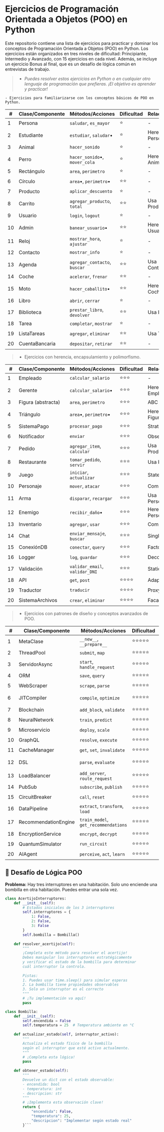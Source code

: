 # Ejercicios de Programación Orientada a Objetos (POO) en Python

Este repositorio contiene una lista de ejercicios para practicar y dominar los conceptos de Programación Orientada a Objetos (POO) en Python. Los ejercicios están organizados en tres niveles de dificultad: Principiante, Intermedio y Avanzado, con 15 ejercicios en cada nivel. Además, se incluye un ejercicio Bonus al final, que es un desafío de lógica común en entrevistas de trabajo.

> - _Puedes resolver estos ejercicios en Python o en cualquier otro lenguaje de programación que prefieras. ¡El objetivo es aprender y practicar!_


    - Ejercicios para familiarizarse con los conceptos básicos de POO en Python.


| #  | Clase/Componente     | Métodos/Acciones                  | Dificultad | Relaciones      | Estado |
|----|----------------------|-----------------------------------|------------|-----------------|--------|
| 1  | Persona              | `saludar`, `es_mayor`             | ⭐         | -               |   ✅  |
| 2  | Estudiante           | `estudiar`, `saludar`•            | ⭐         | Hereda Persona  |   ✅  |
| 3  | Animal               | `hacer_sonido`                    | ⭐         | -               |
| 4  | Perro                | `hacer_sonido`•, `mover_cola`     | ⭐         | Hereda Animal   |
| 5  | Rectángulo           | `area`, `perimetro`               | ⭐         | -               |
| 6  | Círculo              | `area`•, `perimetro`•             | ⭐⭐       | -               |
| 7  | Producto             | `aplicar_descuento`               | ⭐         | -               |
| 8  | Carrito              | `agregar_producto`, `total`       | ⭐⭐       | Usa Producto    |
| 9  | Usuario              | `login`, `logout`                 | ⭐         | -               |
| 10 | Admin                | `banear_usuario`•                 | ⭐⭐       | Hereda Usuario  |
| 11 | Reloj                | `mostrar_hora`, `ajustar`         | ⭐         | -               |
| 12 | Contacto             | `mostrar_info`                    | ⭐         | -               |
| 13 | Agenda               | `agregar_contacto`, `buscar`      | ⭐⭐       | Usa Contacto    |
| 14 | Coche                | `acelerar`, `frenar`              | ⭐⭐       | -               |
| 15 | Moto                 | `hacer_caballito`•                | ⭐⭐       | Hereda Coche    |
| 16 | Libro                | `abrir`, `cerrar`                 | ⭐         | -               |
| 17 | Biblioteca           | `prestar_libro`, `devolver`       | ⭐⭐       | Usa Libro       |
| 18 | Tarea                | `completar`, `mostrar`            | ⭐         | -               |
| 19 | ListaTareas          | `agregar`, `eliminar`             | ⭐⭐       | Usa Tarea       |
| 20 | CuentaBancaria       | `depositar`, `retirar`            | ⭐⭐       | -               |

> - Ejercicios con herencia, encapsulamiento y polimorfismo.

| #  | Clase/Componente     | Métodos/Acciones                  | Dificultad | Relaciones               |
|----|----------------------|-----------------------------------|------------|--------------------------|
| 1  | Empleado             | `calcular_salario`                | ⭐⭐⭐     | -                        |
| 2  | Gerente              | `calcular_salario`•               | ⭐⭐⭐     | Hereda Empleado          |
| 3  | Figura (abstracta)   | `area`, `perimetro`               | ⭐⭐⭐     | ABC                      |
| 4  | Triángulo            | `area`•, `perimetro`•             | ⭐⭐⭐     | Hereda Figura            |
| 5  | SistemaPago          | `procesar_pago`                   | ⭐⭐⭐     | Strategy                 |
| 6  | Notificador          | `enviar`                          | ⭐⭐⭐     | Observer                 |
| 7  | Pedido               | `agregar_item`, `calcular`        | ⭐⭐⭐     | Usa Producto             |
| 8  | Restaurante          | `tomar_pedido`, `servir`          | ⭐⭐⭐     | Usa Pedido               |
| 9  | Juego                | `iniciar`, `actualizar`           | ⭐⭐⭐     | State                    |
| 10 | Personaje            | `mover`, `atacar`                 | ⭐⭐⭐     | Component                |
| 11 | Arma                 | `disparar`, `recargar`            | ⭐⭐⭐     | Usa Personaje            |
| 12 | Enemigo              | `recibir_daño`•                   | ⭐⭐⭐     | Hereda Personaje         |
| 13 | Inventario           | `agregar`, `usar`                 | ⭐⭐⭐     | Composite                |
| 14 | Chat                 | `enviar_mensaje`, `buscar`        | ⭐⭐⭐     | Singleton                |
| 15 | ConexiónDB           | `conectar`, `query`               | ⭐⭐⭐     | Factory                  |
| 16 | Logger               | `log`, `guardar`                  | ⭐⭐⭐     | Decorator                |
| 17 | Validación           | `validar_email`, `validar_DNI`    | ⭐⭐⭐     | Static                   |
| 18 | API                  | `get`, `post`                     | ⭐⭐⭐⭐   | Adapter                  |
| 19 | Traductor            | `traducir`                        | ⭐⭐⭐⭐   | Proxy                    |
| 20 | SistemaArchivos      | `crear`, `eliminar`               | ⭐⭐⭐⭐   | Facade                   |


> - Ejercicios con patrones de diseño y conceptos avanzados de POO.

| #  | Clase/Componente     | Métodos/Acciones                  | Dificultad | Patrón/Concepto          |
|----|----------------------|-----------------------------------|------------|--------------------------|
| 1  | MetaClase            | `__new__`, `__prepare__`          | ⭐⭐⭐⭐⭐ | Metaclases               |
| 2  | ThreadPool           | `submit`, `map`                   | ⭐⭐⭐⭐⭐ | Concurrencia             |
| 3  | ServidorAsync        | `start`, `handle_request`         | ⭐⭐⭐⭐⭐ | Async/Await              |
| 4  | ORM                  | `save`, `query`                   | ⭐⭐⭐⭐⭐ | SQLAlchemy-like          |
| 5  | WebScraper           | `scrape`, `parse`                 | ⭐⭐⭐⭐⭐ | Multihilo                |
| 6  | JITCompiler          | `compile`, `optimize`             | ⭐⭐⭐⭐⭐ | Decoradores avanzados    |
| 7  | Blockchain           | `add_block`, `validate`           | ⭐⭐⭐⭐⭐ | Encadenamiento           |
| 8  | NeuralNetwork        | `train`, `predict`                | ⭐⭐⭐⭐⭐ | POO + ML                 |
| 9  | Microservicio        | `deploy`, `scale`                 | ⭐⭐⭐⭐⭐ | Arquitectura             |
| 10 | GraphQL              | `resolve`, `execute`              | ⭐⭐⭐⭐⭐ | Patrón Resolver          |
| 11 | CacheManager         | `get`, `set`, `invalidate`        | ⭐⭐⭐⭐⭐ | Flyweight                |
| 12 | DSL                  | `parse`, `evaluate`               | ⭐⭐⭐⭐⭐ | Lenguaje específico      |
| 13 | LoadBalancer         | `add_server`, `route_request`     | ⭐⭐⭐⭐⭐ | Round-Robin              |
| 14 | PubSub               | `subscribe`, `publish`            | ⭐⭐⭐⭐⭐ | Mensajería               |
| 15 | CircuitBreaker       | `call`, `reset`                   | ⭐⭐⭐⭐⭐ | Tolerancia fallos        |
| 16 | DataPipeline         | `extract`, `transform`, `load`    | ⭐⭐⭐⭐⭐ | ETL                      |
| 17 | RecommendationEngine | `train_model`, `get_recommendations` | ⭐⭐⭐⭐⭐ | Machine Learning        |
| 18 | EncryptionService    | `encrypt`, `decrypt`              | ⭐⭐⭐⭐⭐ | Seguridad                |
| 19 | QuantumSimulator     | `run_circuit`                     | ⭐⭐⭐⭐⭐ | (Bonus teórico)          |
| 20 | AIAgent              | `perceive`, `act`, `learn`        | ⭐⭐⭐⭐⭐ | IA                       |

## 🧩 Desafío de Lógica POO

**Problema:** Hay tres interruptores en una habitación. Solo uno enciende una bombilla en otra habitación. Puedes entrar una sola vez. 

```python
class AcertijoInterruptores:
    def __init__(self):
        # Estados iniciales de los 3 interruptores
        self.interruptores = {
            1: False,
            2: False, 
            3: False
        }
        self.bombilla = Bombilla()
    
    def resolver_acertijo(self):
        """
        ¡Completa este método para resolver el acertijo!
        Debes manipular los interruptores estratégicamente
        y verificar el estado de la bombilla para determinar
        cuál interruptor la controla.
        
        Pistas:
        1. Puedes usar time.sleep() para simular esperas
        2. La bombilla tiene propiedades observables
        3. Solo un interruptor es el correcto
        """
        # ¡Tu implementación va aquí!
        pass

class Bombilla:
    def __init__(self):
        self.encendida = False
        self.temperatura = 25  # Temperatura ambiente en °C
    
    def actualizar_estado(self, interruptor_activo):
        """
        Actualiza el estado físico de la bombilla
        según el interruptor que esté activo actualmente.
        """
        # ¡Completa esta lógica!
        pass
    
    def obtener_estado(self):
        """
        Devuelve un dict con el estado observable:
        - encendida: bool
        - temperatura: int
        - descripcion: str
        """
        # ¡Implementa esta observación clave!
        return {
            "encendida": False,
            "temperatura": 25,
            "descripcion": "Implementar según estado real"
        }```
    
